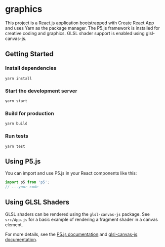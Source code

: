 # graphics

This project is a React.js application bootstrapped with Create React App and uses Yarn as the package manager. The P5.js framework is installed for creative coding and graphics. GLSL shader support is enabled using glsl-canvas-js.

## Getting Started

### Install dependencies
```
yarn install
```

### Start the development server
```
yarn start
```

### Build for production
```
yarn build
```

### Run tests
```
yarn test
```

## Using P5.js
You can import and use P5.js in your React components like this:

```js
import p5 from 'p5';
// ...your code
```

## Using GLSL Shaders
GLSL shaders can be rendered using the `glsl-canvas-js` package. See `src/App.js` for a basic example of rendering a fragment shader in a canvas element.

For more details, see the [P5.js documentation](https://p5js.org/reference/) and [glsl-canvas-js documentation](https://github.com/patriciogonzalezvivo/glslCanvas).
